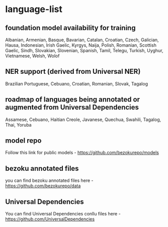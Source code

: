 # language-list
## foundation model availability for training
Albanian, Armenian, Basque, Bavarian, Catalan, Croatian, Czech, Galician, Hausa, Indonesian, Irish Gaelic, Kyrgys, Naija, Polish, Romanian, Scottish Gaelic, Sindh, Slovakian, Slovenian, Spanish, Tamil, Telegu, Turkish, Uyghur, Vietnamese, Welsh, Wolof
## NER support (derived from Universal NER)
Brazilian Portuguese, Cebuano, Croatian, Romanian, Slovak, Tagalog
## roadmap of languages being annotated or augmented from Universal Dependencies
Assamese, Cebuano, Haitian Creole, Javanese, Quechua, Swahili, Tagalog, Thai, Yoruba
## model repo
Follow this link for public models - https://github.com/bezokurepo/models
## bezoku annotated files
you can find bezoku annotated files here - https://github.com/bezokurepo/data
## Universal Dependencies
You can find Universal Dependencies conllu files here - https://github.com/UniversalDependencies
